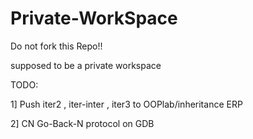 # Private-WorkSpace

Do not fork this Repo!!

supposed to be a private workspace

TODO:

1] Push iter2 , iter-inter , iter3 to OOPlab/inheritance ERP

2] CN Go-Back-N protocol on GDB
